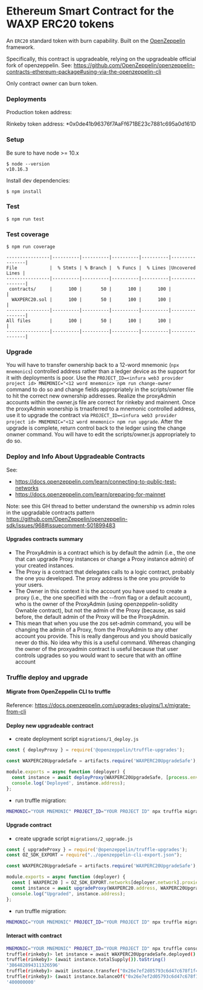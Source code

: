 # Ethereum Smart Contract for the WAXP ERC20 tokens

An `ERC20` standard token with burn capability. Built on the [OpenZeppelin](https://openzeppelin.org/) framework.

Specifically, this contract is upgradeable, relying on the upgradeable official fork of openzeppelin. See: https://github.com/OpenZeppelin/openzeppelin-contracts-ethereum-package#using-via-the-openzeppelin-cli

Only contract owner can burn token.

### Deployments

Production token address: 

Rinkeby token address: *0x0de41b96376f7AaFf671BE23c7881c695a0d161D

### Setup

Be sure to have node >= 10.x

```
$ node --version
v10.16.3
```

Install dev dependencies:

```
$ npm install
```

### Test

```
$ npm run test
```

### Test coverage

```
$ npm run coverage

----------------|----------|----------|----------|----------|----------------|
File            |  % Stmts | % Branch |  % Funcs |  % Lines |Uncovered Lines |
----------------|----------|----------|----------|----------|----------------|
 contracts/     |      100 |       50 |      100 |      100 |                |
  WAXPERC20.sol |      100 |       50 |      100 |      100 |                |
----------------|----------|----------|----------|----------|----------------|
All files       |      100 |       50 |      100 |      100 |                |
----------------|----------|----------|----------|----------|----------------|
```

### Upgrade

You will have to transfer ownership back to a 12-word mnemonic (`npx mnemonics`) controlled address rather than a ledger device as the support for it with deployments is poor. Use the `PROJECT_ID=<infura web3 provider project id> MNEMONIC="<12 word mnemonic> npm run change-owner` command to do so and change fields appropriately in the scripts/owner file to hit the correct new ownership addresses. Realize the proxyAdmin accounts within the owner.js file are correct for rinkeby and mainnent. Once the proxyAdmin wonership is trnasferred to a mnemonic controlled address, use it to upgrade the contract via `PROJECT_ID=<infura web3 provider project id> MNEMONIC="<12 word mnemonic> npm run upgrade`. After the upgrade is complete, return control back to the ledger using the change onwner command. You will have to edit the scripts/owner.js appropriately to do so.

### Deploy and Info About Upgradeable Contracts

See:
* https://docs.openzeppelin.com/learn/connecting-to-public-test-networks
* https://docs.openzeppelin.com/learn/preparing-for-mainnet


Note: see this GH thread to better understand the ownership vs admin roles in the upgradable contracts pattern https://github.com/OpenZeppelin/openzeppelin-sdk/issues/968#issuecomment-501899483

#### Upgrades contracts summary
* The ProxyAdmin is a contract which is by default the admin (i.e., the one that can upgrade Proxy instances or change a Proxy instance admin) of your created instances.
* The Proxy is a contract that delegates calls to a logic contract, probably the one you developed. The proxy address is the one you provide to your users.
* The Owner in this context it is the account you have used to create a proxy (i.e., the one specified with the --from flag or a default account), who is the owner of the ProxyAdmin (using openzeppelin-solidity Ownable contract), but not the admin of the Proxy (because, as said before, the default admin of the Proxy will be the ProxyAdmin.
* This mean that when you use the zos set-admin command, you will be changing the admin of a Proxy, from the ProxyAdmin to any other account you provide. This is really dangerous and you should basically never do this. No idea why this is a useful command. Whereas changing the owner of the proxyadmin contract is useful because that user controls upgrades so you would want to secure that with an offline account

### Truffle deploy and upgrade

#### Migrate from OpenZeppelin CLI to truffle

Reference: https://docs.openzeppelin.com/upgrades-plugins/1.x/migrate-from-cli

#### Deploy new upgradeable contract

- create deployment script `migrations/1_deploy.js`

```javascript
const { deployProxy } = require('@openzeppelin/truffle-upgrades');

const WAXPERC20UpgradeSafe = artifacts.require('WAXPERC20UpgradeSafe');

module.exports = async function (deployer) {
  const instance = await deployProxy(WAXPERC20UpgradeSafe, [process.env.ESCROW_ADDRESS], { deployer });
  console.log('Deployed', instance.address);
};
```

- run truffle migration:

```bash
MNEMONIC="YOUR MNEMONIC" PROJECT_ID="YOUR PROJECT ID" npx truffle migrate --network rinkeby
```

#### Upgrade contract

- create upgrade script `migrations/2_upgrade.js`

```javascript
const { upgradeProxy } = require('@openzeppelin/truffle-upgrades');
const OZ_SDK_EXPORT = require("../openzeppelin-cli-export.json");

const WAXPERC20UpgradeSafe = artifacts.require('WAXPERC20UpgradeSafe');

module.exports = async function (deployer) {
  const [ WAXPERC20 ] = OZ_SDK_EXPORT.networks[deployer.network].proxies["waxp-erc20/WAXPERC20UpgradeSafe"];
  const instance = await upgradeProxy(WAXPERC20.address, WAXPERC20UpgradeSafe, { deployer });
  console.log("Upgraded", instance.address);
};
```

- run truffle migration:

```bash
MNEMONIC="YOUR MNEMONIC" PROJECT_ID="YOUR PROJECT ID" npx truffle migrate --network rinkeby
```

#### Interact with contract

```bash
MNEMONIC="YOUR MNEMONIC" PROJECT_ID="YOUR PROJECT ID" npx truffle console --network rinkeby
truffle(rinkeby)> let instance = await WAXPERC20UpgradeSafe.deployed()
truffle(rinkeby)> (await instance.totalSupply()).toString()
'386482894311326596'
truffle(rinkeby)> await instance.transfer("0x26e7ef2d05793c6d47c678f1f4b246856236f089", "400000000");
truffle(rinkeby)> (await instance.balanceOf("0x26e7ef2d05793c6d47c678f1f4b246856236f089")).toString()
'400000000'
```